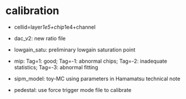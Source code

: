 # calibration

* cellid=layer*1e5+chip*1e4+channel

* dac_v2: new ratio file
* lowgain_satu: preliminary lowgain saturation point
* mip: Tag=1: good; Tag=-1: abnormal chips; Tag=-2: inadequate statistics; Tag=-3: abnormal fitting
* sipm_model: toy-MC using parameters in Hamamatsu technical note
* pedestal: use force trigger mode file to calibrate

